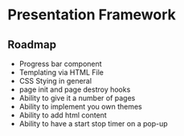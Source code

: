 # Presentation Framework

## Roadmap
- Progress bar component
- Templating via HTML File
- CSS Stying in general
- page init and page destroy hooks
- Ability to give it a number of pages
- Ability to implement you own themes
- Ability to add html content
- Ability to have a start stop timer on a pop-up

